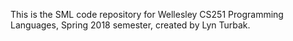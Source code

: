 This is the SML code repository for Wellesley CS251 Programming Languages,
Spring 2018 semester, created by Lyn Turbak. 
